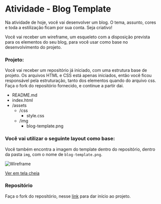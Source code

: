 # Atividade - Blog Template

Na atividade de hoje, você vai desenvolver um blog. O tema, assunto, cores e toda a estilização ficam por sua conta. Seja criativo!

Você vai receber um wireframe, um esqueleto com a disposição prevista para os elementos do seu blog, para você usar como base no desenvolvimento do projeto.

### Projeto:

Você vai receber um repositório já iniciado, com uma estrutura base de projeto. Os arquivos HTML e CSS está apenas iniciados, então você ficou responsável pela estruturação, tanto dos elementos quando do arquivo css. Faça o fork do repositório fornecido, e continue a partir dai.

- README.md
- index.html
- /assets
    - /css
        - style.css
    - /img
        - blog-template.png

### Você vai utilizar o seguinte layout como base:

Você também encontra a imagem do template dentro do repositório, dentro da pasta `img`, com o nome de `blog-template.png`.

![Wireframe](https://files-kenzie-academy-brasil.s3.amazonaws.com/q1/sprint3/blog1.png)

[Ver em tela cheia](https://files-kenzie-academy-brasil.s3.amazonaws.com/q1/sprint3/blog1.png)

### Repositório

Faça o fork do repositório, nesse [link](https://gitlab.com/kenzie-academy-brasil/se/fe/sprint-3-css-week/activity-blog-template) para dar início ao projeto.
